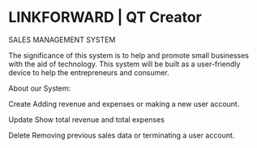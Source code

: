 # LINKFORWARD | QT Creator

SALES MANAGEMENT SYSTEM

The significance of this system is to help and promote
small businesses with the aid of technology. This system
will be built as a user-friendly device to help the
entrepreneurs and consumer.

About our System:

Create
Adding revenue and expenses or making a new
user account.

Update
Show total revenue and total expenses

Delete
Removing previous sales data or terminating a
user account.
